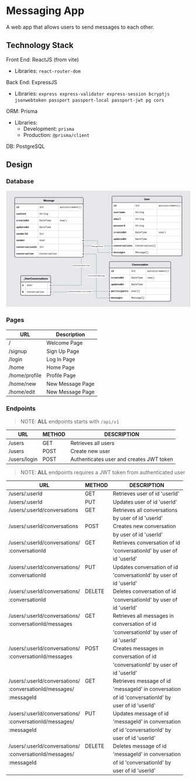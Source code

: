 # Messaging App

A web app that allows users to send messages to each other.

## Technology Stack

Front End: ReactJS (from vite)

- Libraries: `react-router-dom`

Back End: ExpressJS

- Libraries: `express express-validator express-session bcryptjs jsonwebtoken
passport passport-local passport-jwt pg cors`

ORM: Prisma

- Libraries:
  - Development: `prisma`
  - Production: `@prisma/client`

DB: PostgreSQL

## Design

### Database

![Entity Relational Diagram](https://github.com/BradCodeCraft/odin-messaging-app/blob/main/designs/odin-messaging-app.png?raw=true)

### Pages

| URL           | Description      |
| ------------- | ---------------- |
| /             | Welcome Page     |
| /signup       | Sign Up Page     |
| /login        | Log In Page      |
| /home         | Home Page        |
| /home/profile | Profile Page     |
| /home/new     | New Message Page |
| /home/edit    | New Message Page |

### Endpoints

> NOTE: **ALL** endpoints starts with `/api/v1`

| URL          | METHOD | DESCRIPTION                              |
| ------------ | ------ | ---------------------------------------- |
| /users       | GET    | Retrieves all users                      |
| /users       | POST   | Create new user                          |
| /users/login | POST   | Authenticates user and creates JWT token |

> NOTE: **ALL** endpoints requires a JWT token from authenticated user

| URL                           | METHOD | DESCRIPTION                   |
| ----------------------------- | ------ | ----------------------------- |
| /users/:userId                | GET    | Retrieves user of id 'userId' |
| /users/:userId                | PUT    | Updates user of id 'userId'   |
| /users/:userId/conversations  | GET    | Retrieves all conversations   |
|                               |        | by user of id 'userId'        |
| /users/:userId/conversations  | POST   | Creates new conversation      |
|                               |        | by user of id 'userId'        |
| /users/:userId/conversations/ | GET    | Retrieves conversation of id  |
| :conversationId               |        | 'conversationId' by user of   |
|                               |        | id 'userId'                   |
| /users/:userId/conversations/ | PUT    | Updates conversation of id    |
| :conversationId               |        | 'conversationId' by user of   |
|                               |        | id 'userId'                   |
| /users/:userId/conversations/ | DELETE | Deletes conversation of id    |
| :conversationId               |        | 'conversationId' by user of   |
|                               |        | id 'userId'                   |
| /users/:userId/conversations/ | GET    | Retrieves all messages in     |
| :conversationId/messages      |        | conversation of id            |
|                               |        | 'conversationId' by user of   |
|                               |        | id 'userId'                   |
| /users/:userId/conversations/ | POST   | Creates messages in           |
| :conversationId/messages      |        | conversation of id            |
|                               |        | 'conversationId' by user of   |
|                               |        | id 'userId'                   |
| /users/:userId/conversations/ | GET    | Retrieves message of id       |
| :conversationId/messages/     |        | 'messageId' in conversation   |
| :messageId                    |        | of id 'conversationId' by     |
|                               |        | user of id 'userId'           |
| /users/:userId/conversations/ | PUT    | Updates message of id         |
| :conversationId/messages/     |        | 'messageId' in conversation   |
| :messageId                    |        | of id 'conversationId' by     |
|                               |        | user of id 'userId'           |
| /users/:userId/conversations/ | DELETE | Deletes message of id         |
| :conversationId/messages/     |        | 'messageId' in conversation   |
| :messageId                    |        | of id 'conversationId' by     |
|                               |        | user of id 'userId'           |
